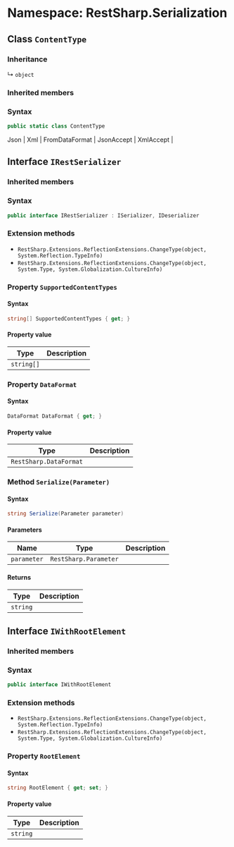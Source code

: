 # Namespace: RestSharp.Serialization
## Class `ContentType`

### Inheritance
↳ `object`

### Inherited members

### Syntax
```csharp
public static class ContentType
```

Json | 
Xml | 
FromDataFormat | 
JsonAccept | 
XmlAccept | 
## Interface `IRestSerializer`


### Inherited members

### Syntax
```csharp
public interface IRestSerializer : ISerializer, IDeserializer
```

### Extension methods
-  `RestSharp.Extensions.ReflectionExtensions.ChangeType(object, System.Reflection.TypeInfo)`
-  `RestSharp.Extensions.ReflectionExtensions.ChangeType(object, System.Type, System.Globalization.CultureInfo)`
### Property `SupportedContentTypes`

#### Syntax
```csharp
string[] SupportedContentTypes { get; }
```
#### Property value
Type | Description
--- | ---
`string[]` | 



### Property `DataFormat`

#### Syntax
```csharp
DataFormat DataFormat { get; }
```
#### Property value
Type | Description
--- | ---
`RestSharp.DataFormat` | 



### Method `Serialize(Parameter)`

#### Syntax
```csharp
string Serialize(Parameter parameter)
```
#### Parameters
Name | Type | Description
--- | --- | ---
`parameter` | `RestSharp.Parameter` | 

#### Returns
Type | Description
--- | ---
`string` | 



## Interface `IWithRootElement`


### Inherited members

### Syntax
```csharp
public interface IWithRootElement
```

### Extension methods
-  `RestSharp.Extensions.ReflectionExtensions.ChangeType(object, System.Reflection.TypeInfo)`
-  `RestSharp.Extensions.ReflectionExtensions.ChangeType(object, System.Type, System.Globalization.CultureInfo)`
### Property `RootElement`

#### Syntax
```csharp
string RootElement { get; set; }
```
#### Property value
Type | Description
--- | ---
`string` | 



